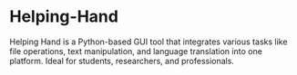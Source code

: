 # Helping-Hand
Helping Hand is a Python-based GUI tool that integrates various tasks like file operations, text manipulation, and language translation into one platform. Ideal for students, researchers, and professionals.
